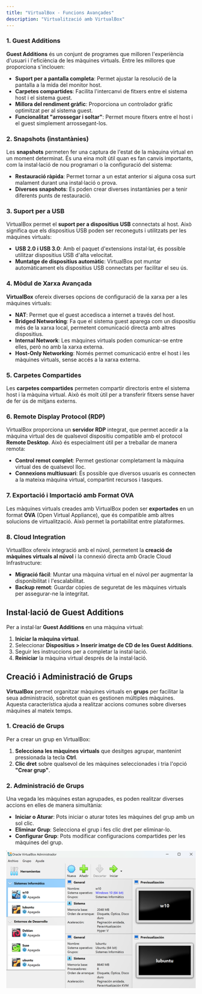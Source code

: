 ```yaml
---
title: "VirtualBox - Funcions Avançades"  
description: "Virtualització amb VirtualBox"  
---
```


### 1. Guest Additions

**Guest Additions** és un conjunt de programes que milloren l'experiència d'usuari i l'eficiència de les màquines virtuals. Entre les millores que proporciona s'inclouen:

- **Suport per a pantalla completa**: Permet ajustar la resolució de la pantalla a la mida del monitor host.
- **Carpetes compartides**: Facilita l'intercanvi de fitxers entre el sistema host i el sistema guest.
- **Millora del rendiment gràfic**: Proporciona un controlador gràfic optimitzat per al sistema guest.
- **Funcionalitat "arrossegar i soltar"**: Permet moure fitxers entre el host i el guest simplement arrossegant-los.

### 2. Snapshots (instantànies)

Les **snapshots** permeten fer una captura de l'estat de la màquina virtual en un moment determinat. És una eina molt útil quan es fan canvis importants, com la instal·lació de nou programari o la configuració del sistema:

- **Restauració ràpida**: Permet tornar a un estat anterior si alguna cosa surt malament durant una instal·lació o prova.
- **Diverses snapshots**: Es poden crear diverses instantànies per a tenir diferents punts de restauració.

### 3. Suport per a USB

VirtualBox permet el **suport per a dispositius USB** connectats al host. Això significa que els dispositius USB poden ser reconeguts i utilitzats per les màquines virtuals:

- **USB 2.0 i USB 3.0**: Amb el paquet d'extensions instal·lat, és possible utilitzar dispositius USB d'alta velocitat.
- **Muntatge de dispositius automàtic**: VirtualBox pot muntar automàticament els dispositius USB connectats per facilitar el seu ús.

### 4. Mòdul de Xarxa Avançada

**VirtualBox** ofereix diverses opcions de configuració de la xarxa per a les màquines virtuals:

- **NAT**: Permet que el guest accedisca a internet a través del host.
- **Bridged Networking**: Fa que el sistema guest aparega com un dispositiu més de la xarxa local, permetent comunicació directa amb altres dispositius.
- **Internal Network**: Les màquines virtuals poden comunicar-se entre elles, però no amb la xarxa externa.
- **Host-Only Networking**: Només permet comunicació entre el host i les màquines virtuals, sense accés a la xarxa externa.

### 5. Carpetes Compartides

Les **carpetes compartides** permeten compartir directoris entre el sistema host i la màquina virtual. Això és molt útil per a transferir fitxers sense haver de fer ús de mitjans externs.

### 6. Remote Display Protocol (RDP)

VirtualBox proporciona un **servidor RDP** integrat, que permet accedir a la màquina virtual des de qualsevol dispositiu compatible amb el protocol **Remote Desktop**. Això és especialment útil per a treballar de manera remota:

- **Control remot complet**: Permet gestionar completament la màquina virtual des de qualsevol lloc.
- **Connexions multiusuari**: És possible que diversos usuaris es connecten a la mateixa màquina virtual, compartint recursos i tasques.

### 7. Exportació i Importació amb Format OVA

Les màquines virtuals creades amb VirtualBox poden ser **exportades** en un format **OVA** (Open Virtual Appliance), que és compatible amb altres solucions de virtualització. Això permet la portabilitat entre plataformes.

### 8. Cloud Integration

VirtualBox ofereix integració amb el núvol, permetent la **creació de màquines virtuals al núvol** i la connexió directa amb Oracle Cloud Infrastructure:

- **Migració fàcil**: Muntar una màquina virtual en el núvol per augmentar la disponibilitat i l'escalabilitat.
- **Backup remot**: Guardar còpies de seguretat de les màquines virtuals per assegurar-ne la integritat.

## Instal·lació de Guest Additions

Per a instal·lar **Guest Additions** en una màquina virtual:

1. **Iniciar la màquina virtual**.
2. Seleccionar **Dispositius > Inserir imatge de CD de les Guest Additions**.
3. Seguir les instruccions per a completar la instal·lació.
4. **Reiniciar** la màquina virtual després de la instal·lació.

## Creació i Administració de Grups 

**VirtualBox** permet organitzar màquines virtuals en **grups** per facilitar la seua administració, sobretot quan es gestionen múltiples màquines. Aquesta característica ajuda a realitzar accions comunes sobre diverses màquines al mateix temps.

### 1. **Creació de Grups**

Per a crear un grup en VirtualBox:
1. **Selecciona les màquines virtuals** que desitges agrupar, mantenint pressionada la tecla **Ctrl**.
2. **Clic dret** sobre qualsevol de les màquines seleccionades i tria l'opció **"Crear grup"**.

### 2. **Administració de Grups**

Una vegada les màquines estan agrupades, es poden realitzar diverses accions en elles de manera simultània:

- **Iniciar o Aturar**: Pots iniciar o aturar totes les màquines del grup amb un sol clic.
- **Eliminar Grup**: Selecciona el grup i fes clic dret per eliminar-lo.
- **Configurar Grup**: Pots modificar configuracions compartides per les màquines del grup.

![Grups en VirtualBox](../../../../assets/ut2/grupos.png)